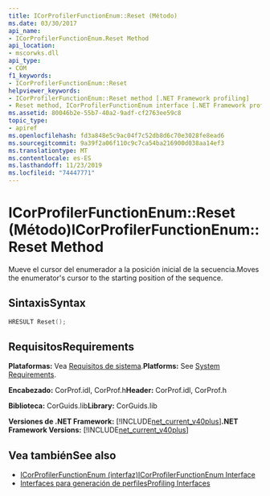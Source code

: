 ```yaml
---
title: ICorProfilerFunctionEnum::Reset (Método)
ms.date: 03/30/2017
api_name:
- ICorProfilerFunctionEnum.Reset Method
api_location:
- mscorwks.dll
api_type:
- COM
f1_keywords:
- ICorProfilerFunctionEnum::Reset
helpviewer_keywords:
- ICorProfilerFunctionEnum::Reset method [.NET Framework profiling]
- Reset method, ICorProfilerFunctionEnum interface [.NET Framework profiling]
ms.assetid: 80046b2e-55b7-40a2-9adf-cf2763ee59c8
topic_type:
- apiref
ms.openlocfilehash: fd3a848e5c9ac04f7c52db8d6c70e3028fe8ead6
ms.sourcegitcommit: 9a39f2a06f110c9c7ca54ba216900d038aa14ef3
ms.translationtype: MT
ms.contentlocale: es-ES
ms.lasthandoff: 11/23/2019
ms.locfileid: "74447771"
---
```

# <a name="icorprofilerfunctionenumreset-method"></a><span data-ttu-id="ec07f-102">ICorProfilerFunctionEnum::Reset (Método)</span><span class="sxs-lookup"><span data-stu-id="ec07f-102">ICorProfilerFunctionEnum::Reset Method</span></span>
<span data-ttu-id="ec07f-103">Mueve el cursor del enumerador a la posición inicial de la secuencia.</span><span class="sxs-lookup"><span data-stu-id="ec07f-103">Moves the enumerator's cursor to the starting position of the sequence.</span></span>  
  
## <a name="syntax"></a><span data-ttu-id="ec07f-104">Sintaxis</span><span class="sxs-lookup"><span data-stu-id="ec07f-104">Syntax</span></span>  
  
```cpp  
HRESULT Reset();  
```  
  
## <a name="requirements"></a><span data-ttu-id="ec07f-105">Requisitos</span><span class="sxs-lookup"><span data-stu-id="ec07f-105">Requirements</span></span>  
 <span data-ttu-id="ec07f-106">**Plataformas:** Vea [Requisitos de sistema](../../../../docs/framework/get-started/system-requirements.md).</span><span class="sxs-lookup"><span data-stu-id="ec07f-106">**Platforms:** See [System Requirements](../../../../docs/framework/get-started/system-requirements.md).</span></span>  
  
 <span data-ttu-id="ec07f-107">**Encabezado:** CorProf.idl, CorProf.h</span><span class="sxs-lookup"><span data-stu-id="ec07f-107">**Header:** CorProf.idl, CorProf.h</span></span>  
  
 <span data-ttu-id="ec07f-108">**Biblioteca:** CorGuids.lib</span><span class="sxs-lookup"><span data-stu-id="ec07f-108">**Library:** CorGuids.lib</span></span>  
  
 <span data-ttu-id="ec07f-109">**Versiones de .NET Framework:** [!INCLUDE[net_current_v40plus](../../../../includes/net-current-v40plus-md.md)]</span><span class="sxs-lookup"><span data-stu-id="ec07f-109">**.NET Framework Versions:** [!INCLUDE[net_current_v40plus](../../../../includes/net-current-v40plus-md.md)]</span></span>  
  
## <a name="see-also"></a><span data-ttu-id="ec07f-110">Vea también</span><span class="sxs-lookup"><span data-stu-id="ec07f-110">See also</span></span>

- [<span data-ttu-id="ec07f-111">ICorProfilerFunctionEnum (interfaz)</span><span class="sxs-lookup"><span data-stu-id="ec07f-111">ICorProfilerFunctionEnum Interface</span></span>](../../../../docs/framework/unmanaged-api/profiling/icorprofilerfunctionenum-interface.md)
- [<span data-ttu-id="ec07f-112">Interfaces para generación de perfiles</span><span class="sxs-lookup"><span data-stu-id="ec07f-112">Profiling Interfaces</span></span>](../../../../docs/framework/unmanaged-api/profiling/profiling-interfaces.md)
